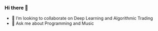 ### Hi there 👋





- 👯 I’m looking to collaborate on Deep Learning and Algorithmic Trading
- 💬 Ask me about Programming and Music






